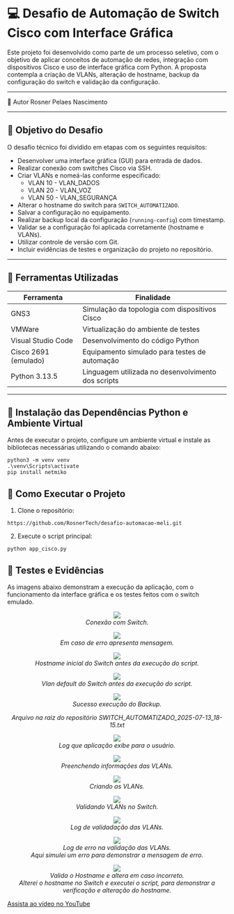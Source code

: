 # 💻 Desafio de Automação de Switch Cisco com Interface Gráfica

Este projeto foi desenvolvido como parte de um processo seletivo, com o objetivo de aplicar conceitos de automação de redes, integração com dispositivos Cisco e uso de interface gráfica com Python. A proposta contempla a criação de VLANs, alteração de hostname, backup da configuração do switch e validação da configuração.

---
🧠 Autor
Rosner Pelaes Nascimento

---

## 🎯 Objetivo do Desafio

O desafio técnico foi dividido em etapas com os seguintes requisitos:

- Desenvolver uma interface gráfica (GUI) para entrada de dados.
- Realizar conexão com switches Cisco via SSH.
- Criar VLANs e nomeá-las conforme especificado:
  - VLAN 10 - VLAN_DADOS
  - VLAN 20 - VLAN_VOZ
  - VLAN 50 - VLAN_SEGURANÇA
- Alterar o hostname do switch para `SWITCH_AUTOMATIZADO`.
- Salvar a configuração no equipamento.
- Realizar backup local da configuração (`running-config`) com timestamp.
- Validar se a configuração foi aplicada corretamente (hostname e VLANs).
- Utilizar controle de versão com Git.
- Incluir evidências de testes e organização do projeto no repositório.

---

## 🧰 Ferramentas Utilizadas

| Ferramenta     | Finalidade                                          |
|----------------|-----------------------------------------------------|
| GNS3           | Simulação da topologia com dispositivos Cisco       |
| VMWare         | Virtualização do ambiente de testes                 |
| Visual Studio Code | Desenvolvimento do código Python                  |
| Cisco 2691 (emulado) | Equipamento simulado para testes de automação    |
| Python 3.13.5  | Linguagem utilizada no desenvolvimento dos scripts  |

---

## 🐍 Instalação das Dependências Python e Ambiente Virtual

Antes de executar o projeto, configure um ambiente virtual e instale as bibliotecas necessárias utilizando o comando abaixo:

```
python3 -m venv venv
.\venv\Scripts\activate
pip install netmiko
````
## 🚀 Como Executar o Projeto
1. Clone o repositório:
```
https://github.com/RosnerTech/desafio-automacao-meli.git
```
2. Execute o script principal:
```
python app_cisco.py
```

## 🧪 Testes e Evidências

As imagens abaixo demonstram a execução da aplicação, com o funcionamento da interface gráfica e os testes feitos com o switch emulado.

<p align="center">
 <img src="img/conexao_sw.png"> 
  <br>
  <em>Conexão com Switch.</em>
</p>

<p align="center">
 <img src="img/err_conecta_sw.png"> 
  <br>
  <em>Em caso de erro apresenta mensagem.</em>
</p>

<p align="center">
 <img src="img/hostname_sw.png"> 
  <br>
  <em>Hostname inicial do Switch antes da execução do script.</em>
</p>

<p align="center">
 <img src="img/vlan_01_sw.png"> 
  <br>
  <em>Vlan default do Switch antes da execução do script.</em>
</p>

<p align="center">
 <img src="img/backup_sw.png"> 
  <br>
  <em>Sucesso execução do Backup.</em>
</p>

<p align="center">
  <em>Arquivo na raiz do repositório SWITCH_AUTOMATIZADO_2025-07-13_18-15.txt</em>
</p>

<p align="center">
 <img src="img/log_01.png"> 
  <br>
  <em>Log que aplicação exibe para o usuário.</em>
</p>

<p align="center">
 <img src="img/criando_vlan_01.png"> 
  <br>
  <em>Preenchendo informações das VLANs.</em>
</p>

<p align="center">
 <img src="img/criando_vlan_02.png"> 
  <br>
  <em>Criando as VLANs.</em>
</p>

<p align="center">
 <img src="img/criando_vlan_03.png"> 
  <br>
  <em>Validando VLANs no Switch.</em>
</p>

<p align="center">
 <img src="img/validacao_vlan.png"> 
  <br>
  <em>Log de validadação das VLANs.</em>
</p>

<p align="center">
 <img src="img/erro_valida_vlan.png"> 
  <br>
  <em>Log de erro na validação das VLANs.</em>
  <br>
  <em>Aqui simulei um erro para demonstrar a mensagem de erro.</em>
</p>


<p align="center">
 <img src="imG/validacao_hostname.png"> 
  <br>
  <em>Valida o Hostname e altera em caso incorreto.</em>
  <br>
  <em>Alterei o hostname no Switch e executei o script, para demonstrar a verificação e alteração do hostname.</em>
</p>

[Assista ao vídeo no YouTube](https://www.youtube.com/watch?v=NoaW00q5pgU)

